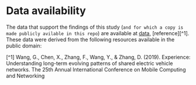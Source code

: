 # Data availability
The data that support the findings of this study (`and for which a copy is made publicly avilable in this repo`) are  available  at [data](https://guangwang.me/#/data),  [reference][^1]. These data were derived from the following resources available in the public domain: []()

[^1] Wang, G., Chen, X., Zhang, F., Wang, Y., & Zhang, D. (2019). Experience: Understanding long-term evolving patterns of shared electric vehicle networks. The 25th Annual International Conference on Mobile Computing and Networking
